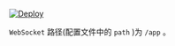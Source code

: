 

[![Deploy](https://www.herokucdn.com/deploy/button.png)](https://dashboard.heroku.com/new?template=https%3A%2F%2Fgithub.com%2Feyyhjg%2Fkoujo)


`WebSocket` 路径(配置文件中的 `path` )为 `/app` 。


